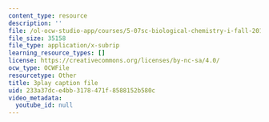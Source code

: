 ```yaml
---
content_type: resource
description: ''
file: /ol-ocw-studio-app/courses/5-07sc-biological-chemistry-i-fall-2013/233a37dce4bb3178471f8588152b580c_ddt1KuSdoOg.srt
file_size: 35158
file_type: application/x-subrip
learning_resource_types: []
license: https://creativecommons.org/licenses/by-nc-sa/4.0/
ocw_type: OCWFile
resourcetype: Other
title: 3play caption file
uid: 233a37dc-e4bb-3178-471f-8588152b580c
video_metadata:
  youtube_id: null
---
```

